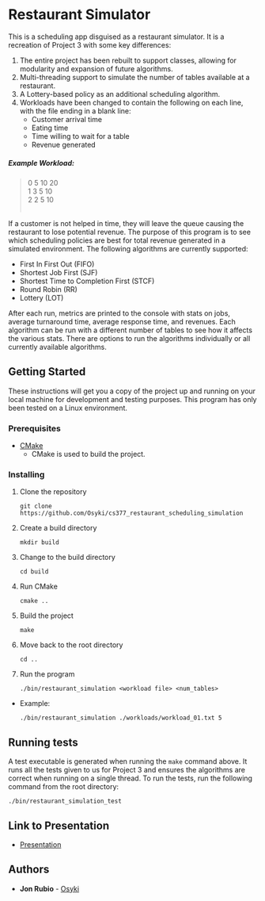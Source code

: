 # Restaurant Simulator
This is a scheduling app disguised as a restaurant simulator. It is a recreation of Project 3 with some key differences:

1. The entire project has been rebuilt to support classes, allowing for modularity and expansion of future algorithms.
2. Multi-threading support to simulate the number of tables available at a restaurant. 
3. A Lottery-based policy as an additional scheduling algorithm.
4. Workloads have been changed to contain the following on each line, with the file ending in a blank line: 
    - Customer arrival time 
    - Eating time
    - Time willing to wait for a table
    - Revenue generated 

##### Example Workload:
>0 5 10 20<br>
>1 3 5 10<br>
>2 2 5 10<br>
><br>

If a customer is not helped in time, they will leave the queue causing the restaurant to lose potential revenue. The purpose of this program is to see which scheduling policies are best for total revenue generated in a simulated environment. The following algorithms are currently supported:

- First In First Out (FIFO)
- Shortest Job First (SJF)
- Shortest Time to Completion First (STCF)
- Round Robin (RR)
- Lottery (LOT)

After each run, metrics are printed to the console with stats on jobs, average turnaround time, average response time, and revenues. Each algorithm can be run with a different number of tables to see how it affects the various stats. There are options to run the algorithms individually or all currently available algorithms.

## Getting Started

These instructions will get you a copy of the project up and running on your local machine for development and testing purposes. This program has only been tested on a Linux environment.

### Prerequisites

- [CMake](https://cmake.org/download/)
    - CMake is used to build the project.

### Installing

1. Clone the repository
    ```
    git clone https://github.com/Osyki/cs377_restaurant_scheduling_simulation
    ```
2. Create a build directory
    ```
    mkdir build
    ```
3. Change to the build directory
    ```
    cd build
    ```
4. Run CMake
    ```
    cmake ..
    ```
5. Build the project
    ```
    make
    ```
6. Move back to the root directory
    ```
    cd ..
    ```
7. Run the program
    ```
    ./bin/restaurant_simulation <workload file> <num_tables>
    ```
- Example:
    ```
    ./bin/restaurant_simulation ./workloads/workload_01.txt 5
    ```

## Running tests

A test executable is generated when running the `make` command above. It runs all the tests given to us for Project 3 and ensures the algorithms are correct when running on a single thread. To run the tests, run the following command from the root directory:
```
./bin/restaurant_simulation_test
```

## Link to Presentation
- [Presentation](https://www.youtube.com/watch?v=v1r6in8FKbY)

## Authors

- **Jon Rubio** - [Osyki](https://github.com/Osyki)
